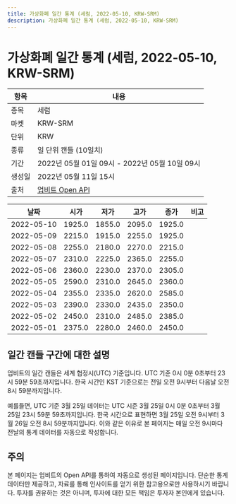 ```yaml
---
title: 가상화폐 일간 통계 (세럼, 2022-05-10, KRW-SRM)
description: 가상화폐 일간 통계 (세럼, 2022-05-10, KRW-SRM)
---
```



가상화폐 일간 통계 (세럼, 2022-05-10, KRW-SRM)
===

|항목|내용|
|--|--|
|종목|세럼|
|마켓|KRW-SRM|
|단위|KRW|
|종류|일 단위 캔들 (10일치)|
|기간|2022년 05월 01일 09시 - 2022년 05월 10일 09시|
|생성일|2022년 05월 11일 15시|
|출처|[업비트 Open API](https://docs.upbit.com)|


|날짜|시가|저가|고가|종가|비고|
|--|--|--|--|--|--|
|2022-05-10|1925.0|1855.0|2095.0|1925.0|    |
|2022-05-09|2215.0|1915.0|2255.0|1925.0|    |
|2022-05-08|2255.0|2180.0|2270.0|2215.0|    |
|2022-05-07|2310.0|2225.0|2365.0|2255.0|    |
|2022-05-06|2360.0|2230.0|2370.0|2305.0|    |
|2022-05-05|2590.0|2310.0|2645.0|2360.0|    |
|2022-05-04|2355.0|2335.0|2620.0|2585.0|    |
|2022-05-03|2390.0|2330.0|2435.0|2350.0|    |
|2022-05-02|2450.0|2310.0|2485.0|2385.0|    |
|2022-05-01|2375.0|2280.0|2460.0|2450.0|    |


일간 캔들 구간에 대한 설명
---


업비트의 일간 캔들은 세계 협정시(UTC) 기준입니다. 
UTC 기준 0시 0분 0초부터 23시 59분 59초까지입니다. 
한국 시간인 KST 기준으로는 전일 오전 9시부터 다음날 오전 8시 59분까지입니다. 


예를들면, UTC 기준 3월 25일 데이터는 UTC 시준 3월 25일 0시 0분 0초부터 3월 25일 23시 59분 59초까지입니다. 
한국 시간으로 표현하면 3월 25일 오전 9시부터 3월 26일 오전 8시 59분까지입니다. 
이와 같은 이유로 본 페이지는 매일 오전 9시마다 전날의 통계 데이터를 자동으로 작성합니다. 


주의
---


본 페이지는 업비트의 Open API를 통하여 자동으로 생성된 페이지입니다. 
단순한 통계 데이터만 제공하고, 자료를 통해 인사이트를 얻기 위한 참고용으로만 사용하시기 바랍니다. 
투자를 권유하는 것은 아니며, 투자에 대한 모든 책임은 투자자 본인에게 있습니다. 
